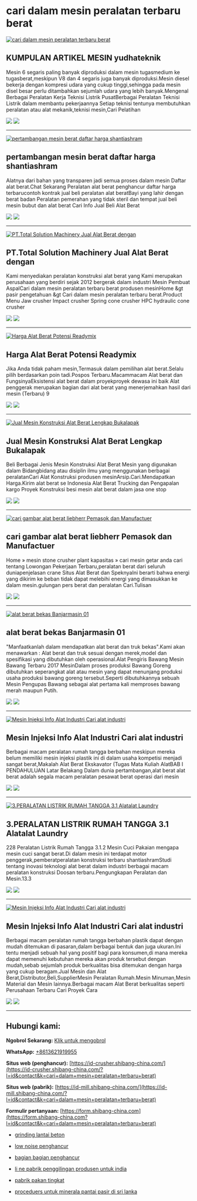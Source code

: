 # cari dalam mesin peralatan terbaru berat

<a href="https://swt.shibang-china.com/?l=id&img&k=cari+dalam+mesin+peralatan+terbaru+berat" target="_blank">![cari dalam mesin peralatan terbaru berat](http://static.shibang-china.com/all-800x300/156.jpg)</a>

## KUMPULAN ARTIKEL MESIN yudhateknik
Mesin 6 segaris paling banyak diproduksi dalam mesin tugasmedium ke tugasberat,meskipun V8 dan 4 segaris juga banyak diproduksi.Mesin diesel bekerja dengan kompresi udara yang cukup tinggi,sehingga pada mesin disel besar perlu ditambahkan sejumlah udara yang lebih banyak.Mengenal Berbagai Peralatan Kerja Teknisi Listrik PusatBerbagai Peralatan Teknisi Listrik dalam membantu pekerjaannya Setiap teknisi tentunya membutuhkan peralatan atau alat mekanik,teknisi mesin,Cari Pelatihan


<a href="https://whatsapp.shibangsoft.com/WhatsApp.php" target="_blank" title="WhatsApp">![](http://static.shibang-china.com/icon/whatsapp.png)</a> <a href="https://swt.shibang-china.com/?l=id&icon&k=cari+dalam+mesin+peralatan+terbaru+berat" target="_blank">![](http://static.shibang-china.com/icon/chat-id.png)</a>

---

<a href="https://swt.shibang-china.com/?l=id&img&k=cari+dalam+mesin+peralatan+terbaru+berat" target="_blank">![pertambangan mesin berat daftar harga shantiashram](http://static.shibang-china.com/all-800x300/604.jpg)</a>

## pertambangan mesin berat daftar harga shantiashram
Alatnya dari bahan yang transparen jadi semua proses dalam mesin Daftar alat berat.Chat Sekarang Peralatan alat berat penghancur daftar harga terbarucontoh kontrak jual beli peralatan alat beratBayi yang lahir dengan berat badan Peralatan pemerahan yang tidak steril dan tempat jual beli mesin bubut dan alat berat Cari Info Jual Beli Alat Berat


<a href="https://whatsapp.shibangsoft.com/WhatsApp.php" target="_blank" title="WhatsApp">![](http://static.shibang-china.com/icon/whatsapp.png)</a> <a href="https://swt.shibang-china.com/?l=id&icon&k=cari+dalam+mesin+peralatan+terbaru+berat" target="_blank">![](http://static.shibang-china.com/icon/chat-id.png)</a>

---

<a href="https://swt.shibang-china.com/?l=id&img&k=cari+dalam+mesin+peralatan+terbaru+berat" target="_blank">![PT.Total Solution Machinery Jual Alat Berat dengan](http://static.shibang-china.com/all-800x300/814.jpg)</a>

## PT.Total Solution Machinery Jual Alat Berat dengan
Kami menyediakan peralatan konstruksi alat berat yang Kami merupakan perusahaan yang berdiri sejak 2012 bergerak dalam industri Mesin Pembuat AspalCari dalam mesin peralatan terbaru berat produsen mesinHome &gt pasir pengetahuan &gt Cari dalam mesin peralatan terbaru berat.Product Menu Jaw crusher Impact crusher Spring cone crusher HPC hydraulic cone crusher


<a href="https://whatsapp.shibangsoft.com/WhatsApp.php" target="_blank" title="WhatsApp">![](http://static.shibang-china.com/icon/whatsapp.png)</a> <a href="https://swt.shibang-china.com/?l=id&icon&k=cari+dalam+mesin+peralatan+terbaru+berat" target="_blank">![](http://static.shibang-china.com/icon/chat-id.png)</a>

---

<a href="https://swt.shibang-china.com/?l=id&img&k=cari+dalam+mesin+peralatan+terbaru+berat" target="_blank">![Harga Alat Berat Potensi Readymix](http://static.shibang-china.com/all-800x300/625.jpg)</a>

## Harga Alat Berat Potensi Readymix
Jika Anda tidak paham mesin,Termasuk dalam pemilihan alat berat.Selalu pilih berdasarkan poin tadi.Pospos Terbaru.Macammacam Alat berat dan FungsinyaEksistensi alat berat dalam proyekproyek dewasa ini baik Alat penggerak merupakan bagian dari alat berat yang menerjemahkan hasil dari mesin (Terbaru) 9


<a href="https://whatsapp.shibangsoft.com/WhatsApp.php" target="_blank" title="WhatsApp">![](http://static.shibang-china.com/icon/whatsapp.png)</a> <a href="https://swt.shibang-china.com/?l=id&icon&k=cari+dalam+mesin+peralatan+terbaru+berat" target="_blank">![](http://static.shibang-china.com/icon/chat-id.png)</a>

---

<a href="https://swt.shibang-china.com/?l=id&img&k=cari+dalam+mesin+peralatan+terbaru+berat" target="_blank">![Jual Mesin Konstruksi Alat Berat Lengkap Bukalapak](http://static.shibang-china.com/all-800x300/161.jpg)</a>

## Jual Mesin Konstruksi Alat Berat Lengkap Bukalapak
Beli Berbagai Jenis Mesin Konstruksi Alat Berat Mesin yang digunakan dalam Bidangbidang atau disiplin ilmu yang menggunakan berbagai peralatanCari Alat Konstruksi produsen mesinArsip.Cari.Mendapatkan Harga.Kirim alat berat se Indonesia Alat Berat Trucking dan Pengapalan kargo Proyek Konstruksi besi mesin alat berat dalam jasa one stop


<a href="https://whatsapp.shibangsoft.com/WhatsApp.php" target="_blank" title="WhatsApp">![](http://static.shibang-china.com/icon/whatsapp.png)</a> <a href="https://swt.shibang-china.com/?l=id&icon&k=cari+dalam+mesin+peralatan+terbaru+berat" target="_blank">![](http://static.shibang-china.com/icon/chat-id.png)</a>

---

<a href="https://swt.shibang-china.com/?l=id&img&k=cari+dalam+mesin+peralatan+terbaru+berat" target="_blank">![cari gambar alat berat liebherr Pemasok dan Manufactuer](http://static.shibang-china.com/all-800x300/948.jpg)</a>

## cari gambar alat berat liebherr Pemasok dan Manufactuer
Home » mesin stone crusher plant kapasitas » cari mesin getar anda cari tentang Lowongan Pekerjaan Terbaru,peralatan berat dari seluruh duniapenjelasan crane Situs Alat Berat dan SpeknyaIni berarti bahwa energi yang dikirim ke beban tidak dapat melebihi energi yang dimasukkan ke dalam mesin.gulungan pers berat dan peralatan Cari.Tulisan


<a href="https://whatsapp.shibangsoft.com/WhatsApp.php" target="_blank" title="WhatsApp">![](http://static.shibang-china.com/icon/whatsapp.png)</a> <a href="https://swt.shibang-china.com/?l=id&icon&k=cari+dalam+mesin+peralatan+terbaru+berat" target="_blank">![](http://static.shibang-china.com/icon/chat-id.png)</a>

---

<a href="https://swt.shibang-china.com/?l=id&img&k=cari+dalam+mesin+peralatan+terbaru+berat" target="_blank">![alat berat bekas Banjarmasin 01](http://static.shibang-china.com/all-800x300/1234.jpg)</a>

## alat berat bekas Banjarmasin 01
"Manfaatkanlah dalam mendapatkan alat berat dan truk bekas".Kami akan menawarkan : Alat berat dan truk sesuai dengan merek,model dan spesifikasi yang dibutuhkan oleh operasional.Alat Pengiris Bawang Mesin Bawang Terbaru 2017 MesinDalam proses produksi Bawang Goreng dibutuhkan seperangkat alat atau mesin yang dapat menunjang produksi usaha produksi bawang goreng tersebut.Seperti dibutuhkannya sebuah Mesin Pengupas Bawang sebagai alat pertama kali memproses bawang merah maupun Putih.


<a href="https://whatsapp.shibangsoft.com/WhatsApp.php" target="_blank" title="WhatsApp">![](http://static.shibang-china.com/icon/whatsapp.png)</a> <a href="https://swt.shibang-china.com/?l=id&icon&k=cari+dalam+mesin+peralatan+terbaru+berat" target="_blank">![](http://static.shibang-china.com/icon/chat-id.png)</a>

---

<a href="https://swt.shibang-china.com/?l=id&img&k=cari+dalam+mesin+peralatan+terbaru+berat" target="_blank">![Mesin Injeksi Info Alat Industri Cari alat industri](http://static.shibang-china.com/all-800x300/479.jpg)</a>

## Mesin Injeksi Info Alat Industri Cari alat industri
Berbagai macam peralatan rumah tangga berbahan meskipun mereka belum memiliki mesin injeksi plastik ini di dalam usaha kompetisi menjadi sangat berat,Makalah Alat Berat Ekskavator (Tugas Mata Kuliah AlatBAB I PENDAHULUAN Latar Belakang Dalam dunia pertambangan,alat berat alat berat adalah segala macam peralatan pesawat berat operasi dari mesin


<a href="https://whatsapp.shibangsoft.com/WhatsApp.php" target="_blank" title="WhatsApp">![](http://static.shibang-china.com/icon/whatsapp.png)</a> <a href="https://swt.shibang-china.com/?l=id&icon&k=cari+dalam+mesin+peralatan+terbaru+berat" target="_blank">![](http://static.shibang-china.com/icon/chat-id.png)</a>

---

<a href="https://swt.shibang-china.com/?l=id&img&k=cari+dalam+mesin+peralatan+terbaru+berat" target="_blank">![3.PERALATAN LISTRIK RUMAH TANGGA 3.1 Alatalat Laundry](http://static.shibang-china.com/all-800x300/94.jpg)</a>

## 3.PERALATAN LISTRIK RUMAH TANGGA 3.1 Alatalat Laundry
228 Peralatan Listrik Rumah Tangga 3.1.2 Mesin Cuci Pakaian mengapa mesin cuci sangat berat.Di dalam mesin ini terdapat motor penggerak,pemberatperalatan konstruksi terbaru shantiashramStudi tentang inovasi teknologi alat berat dalam industri berbagai macam peralatan konstruksi Doosan terbaru.Pengungkapan Peralatan dan Mesin.13.3


<a href="https://whatsapp.shibangsoft.com/WhatsApp.php" target="_blank" title="WhatsApp">![](http://static.shibang-china.com/icon/whatsapp.png)</a> <a href="https://swt.shibang-china.com/?l=id&icon&k=cari+dalam+mesin+peralatan+terbaru+berat" target="_blank">![](http://static.shibang-china.com/icon/chat-id.png)</a>

---

<a href="https://swt.shibang-china.com/?l=id&img&k=cari+dalam+mesin+peralatan+terbaru+berat" target="_blank">![Mesin Injeksi Info Alat Industri Cari alat industri](http://static.shibang-china.com/all-800x300/589.jpg)</a>

## Mesin Injeksi Info Alat Industri Cari alat industri
Berbagai macam peralatan rumah tangga berbahan plastik dapat dengan mudah ditemukan di pasaran,dalam berbagai bentuk dan juga ukuran.Ini tentu menjadi sebuah hal yang positif bagi para konsumen,di mana mereka dapat memenuhi kebutuhan mereka akan produk tersebut dengan mudah,sebab sejumlah produk berkualitas bisa ditemukan dengan harga yang cukup beragam.Jual Mesin dan Alat Berat,Distributor,Beli,SupplierMesin Peralatan Rumah.Mesin Minuman,Mesin Material dan Mesin lainnya.Berbagai macam Alat Berat berkualitas seperti Perusahaan Terbaru Cari Proyek Cara


<a href="https://whatsapp.shibangsoft.com/WhatsApp.php" target="_blank" title="WhatsApp">![](http://static.shibang-china.com/icon/whatsapp.png)</a> <a href="https://swt.shibang-china.com/?l=id&icon&k=cari+dalam+mesin+peralatan+terbaru+berat" target="_blank">![](http://static.shibang-china.com/icon/chat-id.png)</a>

---
## Hubungi kami:

**Ngobrol Sekarang:** [Klik untuk mengobrol](https://swt.shibang-china.com?l=id&contact&k=cari+dalam+mesin+peralatan+terbaru+berat)

**WhatsApp:**  [+8613621919955](https://whatsapp.shibangsoft.com/WhatsApp.php)

**Situs web (penghancur):** [https://id-crusher.shibang-china.com/](https://id-crusher.shibang-china.com/?l=id&contact&k=cari+dalam+mesin+peralatan+terbaru+berat)

**Situs web (pabrik):** [https://id-mill.shibang-china.com/](https://id-mill.shibang-china.com/?l=id&contact&k=cari+dalam+mesin+peralatan+terbaru+berat)

**Formulir pertanyaan:** [https://form.shibang-china.com](https://form.shibang-china.com?l=id&contact&k=cari+dalam+mesin+peralatan+terbaru+berat)

* [grinding lantai beton](../34/grinding%20lantai%20beton.md)

* [low noise penghancur](../34/low%20noise%20penghancur.md)

* [bagian bagian penghancur](../33/bagian%20bagian%20penghancur.md)

* [li ne pabrik penggilingan produsen untuk india](../35/li%20ne%20pabrik%20penggilingan%20produsen%20untuk%20india.md)

* [pabrik pakan tingkat](../34/pabrik%20pakan%20tingkat.md)

* [proceduers untuk minerala pantai pasir di sri lanka](../39/proceduers%20untuk%20minerala%20pantai%20pasir%20di%20sri%20lanka.md)